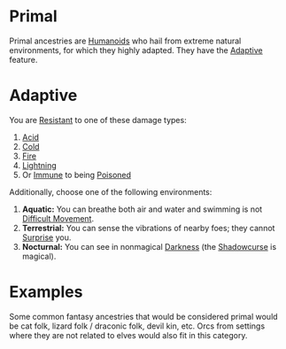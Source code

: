 # Primal

Primal ancestries are [Humanoids](../../../Resources%20for%20GMs/Creatures/Creature%20Types/Humanoid.md) who hail from extreme natural environments, for which they highly adapted. They have the [Adaptive](#Adaptive) feature.

# Adaptive

You are [Resistant](../../../Game%20Procedures/Conditions/Resistant.md) to one of these damage types:

1. [Acid](../../../Game%20Procedures/Combat/Damage%20Types/Acid.md)
2. [Cold](../../../Game%20Procedures/Combat/Damage%20Types/Cold.md)
3. [Fire](../../../Game%20Procedures/Combat/Damage%20Types/Fire.md)
4. [Lightning](../../../Game%20Procedures/Combat/Damage%20Types/Lightning.md)
5. Or [Immune](../../../Game%20Procedures/Conditions/Immune.md) to being [Poisoned](../../../Game%20Procedures/Conditions/Poisoned.md)

Additionally, choose one of the following environments:

1. **Aquatic:** You can breathe both air and water and swimming is not [Difficult Movement](../../../Game%20Procedures/Combat/Movement.md#Difficult%20Movement).
2. **Terrestrial:** You can sense the vibrations of nearby foes; they cannot [Surprise](../../../Game%20Procedures/Conditions/Surprised.md) you.
3. **Nocturnal:** You can see in nonmagical [Darkness](../../../Game%20Procedures/Hazards/Darkness.md) (the [Shadowcurse](../../../Game%20Procedures/Hazards/Shadowcurse.md) is magical).

# Examples

Some common fantasy ancestries that would be considered primal would be cat folk, lizard folk / draconic folk, devil kin, etc. Orcs from settings where they are not related to elves would also fit in this category.
